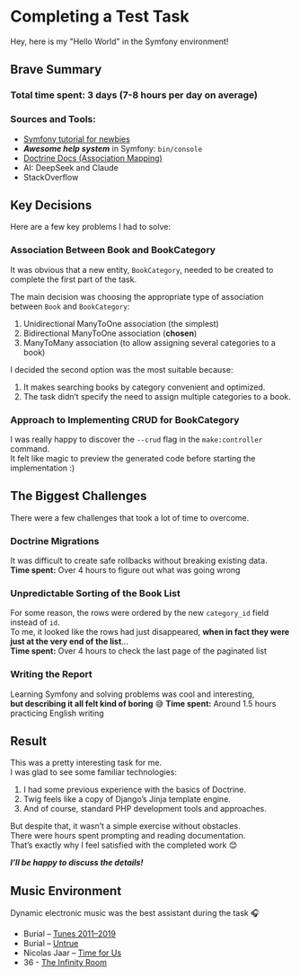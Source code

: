 # Completing a Test Task

Hey, here is my "Hello World" in the Symfony environment!

## Brave Summary

### Total time spent: 3 days (7-8 hours per day on average)

### Sources and Tools:

* [Symfony tutorial for newbies](https://www.youtube.com/watch?v=i_jgWZItCGI&t)
* **_Awesome help system_** in Symfony: `bin/console`
* [Doctrine Docs (Association Mapping)](https://www.doctrine-project.org/projects/doctrine-orm/en/3.3/reference/association-mapping.html)
* AI: DeepSeek and Claude
* StackOverflow

## Key Decisions

Here are a few key problems I had to solve:

### Association Between Book and BookCategory

It was obvious that a new entity, `BookCategory`, needed to be created to complete the first part of the task.

The main decision was choosing the appropriate type of association between `Book` and `BookCategory`:

1. Unidirectional ManyToOne association (the simplest)
2. Bidirectional ManyToOne association (**chosen**)
3. ManyToMany association (to allow assigning several categories to a book)

I decided the second option was the most suitable because:

1. It makes searching books by category convenient and optimized.
2. The task didn’t specify the need to assign multiple categories to a book.

### Approach to Implementing CRUD for BookCategory

I was really happy to discover the `--crud` flag in the `make:controller` command.  
It felt like magic to preview the generated code before starting the implementation :)

## The Biggest Challenges

There were a few challenges that took a lot of time to overcome.

### Doctrine Migrations

It was difficult to create safe rollbacks without breaking existing data.  
**Time spent:** Over 4 hours to figure out what was going wrong

### Unpredictable Sorting of the Book List

For some reason, the rows were ordered by the new `category_id` field instead of `id`.  
To me, it looked like the rows had just disappeared, **when in fact they were just at the very end of the list**...  
**Time spent:** Over 4 hours to check the last page of the paginated list

### Writing the Report

Learning Symfony and solving problems was cool and interesting,  
**but describing it all felt kind of boring** 😅
**Time spent:** Around 1.5 hours practicing English writing

## Result

This was a pretty interesting task for me.  
I was glad to see some familiar technologies:

1. I had some previous experience with the basics of Doctrine.
2. Twig feels like a copy of Django’s Jinja template engine.
3. And of course, standard PHP development tools and approaches.

But despite that, it wasn’t a simple exercise without obstacles.  
There were hours spent prompting and reading documentation.  
That’s exactly why I feel satisfied with the completed work 😊

**_I’ll be happy to discuss the details!_**

## Music Environment

Dynamic electronic music was the best assistant during the task 🎧

* Burial – [Tunes 2011–2019](https://open.spotify.com/album/1o3bcXSMkishGv7hiHIloh)
* Burial – [Untrue](https://open.spotify.com/album/1C30LhZB9I48LdpVCRRYvq)
* Nicolas Jaar – [Time for Us](https://open.spotify.com/artist/5a0etAzO5V26gvlbmHzT9W)
* 36 - [The Infinity Room](https://open.spotify.com/album/3cX8n1RFLSQF0C1hcWi9QH)
